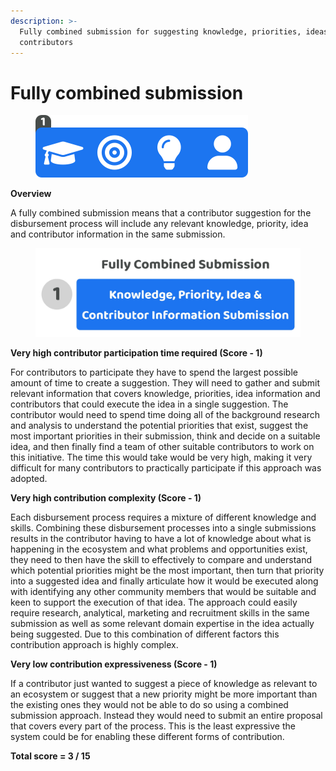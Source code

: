 ```yaml
---
description: >-
  Fully combined submission for suggesting knowledge, priorities, ideas and
  contributors
---
```


# Fully combined submission

<div align="left">

<figure><img src="../../.gitbook/assets/fully-combined-submission.png" alt="" width="340"><figcaption></figcaption></figure>

</div>



**Overview**

A fully combined submission means that a contributor suggestion for the disbursement process will include any relevant knowledge, priority, idea and contributor information in the same submission.

<div align="left">

<figure><img src="../../.gitbook/assets/fully-combined-submission.jpg" alt="" width="563"><figcaption></figcaption></figure>

</div>



**Very high contributor participation time required (Score - 1)**

For contributors to participate they have to spend the largest possible amount of time to create a suggestion. They will need to gather and submit relevant information that covers knowledge, priorities, idea information and contributors that could execute the idea in a single suggestion. The contributor would need to spend time doing all of the background research and analysis to understand the potential priorities that exist, suggest the most important priorities in their submission, think and decide on a suitable idea, and then finally find a team of other suitable contributors to work on this initiative. The time this would take would be very high, making it very difficult for many contributors to practically participate if this approach was adopted.



**Very high contribution complexity (Score - 1)**

Each disbursement process requires a mixture of different knowledge and skills. Combining these disbursement processes into a single submissions results in the contributor having to have a lot of knowledge about what is happening in the ecosystem and what problems and opportunities exist, they need to then have the skill to effectively to compare and understand which potential priorities might be the most important, then turn that priority into a suggested idea and finally articulate how it would be executed along with identifying any other community members that would be suitable and keen to support the execution of that idea. The approach could easily require research, analytical, marketing and recruitment skills in the same submission as well as some relevant domain expertise in the idea actually being suggested. Due to this combination of different factors this contribution approach is highly complex.



**Very low contribution expressiveness (Score - 1)**

If a contributor just wanted to suggest a piece of knowledge as relevant to an ecosystem or suggest that a new priority might be more important than the existing ones they would not be able to do so using a combined submission approach. Instead they would need to submit an entire proposal that covers every part of the process. This is the least expressive the system could be for enabling these different forms of contribution.



**Total score = 3 / 15**
